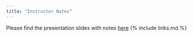 ```yaml
---
title: "Instructor Notes"
---
```

Please find the presentation slides with notes [here](/files/module-repository-submission-dm-practice_with-notes.pdf)
{% include links.md %}

